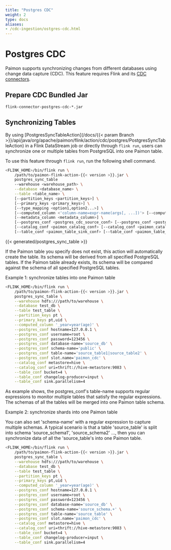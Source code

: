 ```yaml
---
title: "Postgres CDC"
weight: 2
type: docs
aliases:
- /cdc-ingestion/ostgres-cdc.html
---
```

<!--
Licensed to the Apache Software Foundation (ASF) under one
or more contributor license agreements.  See the NOTICE file
distributed with this work for additional information
regarding copyright ownership.  The ASF licenses this file
to you under the Apache License, Version 2.0 (the
"License"); you may not use this file except in compliance
with the License.  You may obtain a copy of the License at

  http://www.apache.org/licenses/LICENSE-2.0

Unless required by applicable law or agreed to in writing,
software distributed under the License is distributed on an
"AS IS" BASIS, WITHOUT WARRANTIES OR CONDITIONS OF ANY
KIND, either express or implied.  See the License for the
specific language governing permissions and limitations
under the License.
-->

# Postgres CDC

Paimon supports synchronizing changes from different databases using change data capture (CDC). This feature requires Flink and its [CDC connectors](https://ververica.github.io/flink-cdc-connectors/).

## Prepare CDC Bundled Jar

```
flink-connector-postgres-cdc-*.jar
```

## Synchronizing Tables

By using [PostgresSyncTableAction](/docs/{{< param Branch >}}/api/java/org/apache/paimon/flink/action/cdc/postgres/PostgresSyncTableAction) in a Flink DataStream job or directly through `flink run`, users can synchronize one or multiple tables from PostgreSQL into one Paimon table.

To use this feature through `flink run`, run the following shell command.

```bash
<FLINK_HOME>/bin/flink run \
    /path/to/paimon-flink-action-{{< version >}}.jar \
    postgres_sync_table
    --warehouse <warehouse_path> \
    --database <database_name> \
    --table <table_name> \
    [--partition_keys <partition_keys>] \
    [--primary_keys <primary_keys>] \
    [--type_mapping <option1,option2...>] \
    [--computed_column <'column-name=expr-name(args[, ...])'> [--computed_column ...]] \
    [--metadata_column <metadata_column>] \
    [--postgres_conf <postgres_cdc_source_conf> [--postgres_conf <postgres_cdc_source_conf> ...]] \
    [--catalog_conf <paimon_catalog_conf> [--catalog_conf <paimon_catalog_conf> ...]] \
    [--table_conf <paimon_table_sink_conf> [--table_conf <paimon_table_sink_conf> ...]]
```

{{< generated/postgres_sync_table >}}

If the Paimon table you specify does not exist, this action will automatically create the table. Its schema will be derived from all specified PostgreSQL tables. If the Paimon table already exists, its schema will be compared against the schema of all specified PostgreSQL tables.

Example 1: synchronize tables into one Paimon table

```bash
<FLINK_HOME>/bin/flink run \
    /path/to/paimon-flink-action-{{< version >}}.jar \
    postgres_sync_table \
    --warehouse hdfs:///path/to/warehouse \
    --database test_db \
    --table test_table \
    --partition_keys pt \
    --primary_keys pt,uid \
    --computed_column '_year=year(age)' \
    --postgres_conf hostname=127.0.0.1 \
    --postgres_conf username=root \
    --postgres_conf password=123456 \
    --postgres_conf database-name='source_db' \
    --postgres_conf schema-name='public' \
    --postgres_conf table-name='source_table1|source_table2' \
    --postgres_conf slot.name='paimon_cdc' \
    --catalog_conf metastore=hive \
    --catalog_conf uri=thrift://hive-metastore:9083 \
    --table_conf bucket=4 \
    --table_conf changelog-producer=input \
    --table_conf sink.parallelism=4
```

As example shows, the postgres_conf's table-name supports regular expressions to monitor multiple tables that satisfy
the regular expressions. The schemas of all the tables will be merged into one Paimon table schema.

Example 2: synchronize shards into one Paimon table

You can also set 'schema-name' with a regular expression to capture multiple schemas. A typical scenario is that a 
table 'source_table' is split into schema 'source_schema1', 'source_schema2' ..., then you can synchronize data of all the 
'source_table's into one Paimon table.

```bash
<FLINK_HOME>/bin/flink run \
    /path/to/paimon-flink-action-{{< version >}}.jar \
    postgres_sync_table \
    --warehouse hdfs:///path/to/warehouse \
    --database test_db \
    --table test_table \
    --partition_keys pt \
    --primary_keys pt,uid \
    --computed_column '_year=year(age)' \
    --postgres_conf hostname=127.0.0.1 \
    --postgres_conf username=root \
    --postgres_conf password=123456 \
    --postgres_conf database-name='source_db' \
    --postgres_conf schema-name='source_schema.+' \
    --postgres_conf table-name='source_table' \
    --postgres_conf slot.name='paimon_cdc' \
    --catalog_conf metastore=hive \
    --catalog_conf uri=thrift://hive-metastore:9083 \
    --table_conf bucket=4 \
    --table_conf changelog-producer=input \
    --table_conf sink.parallelism=4
```
